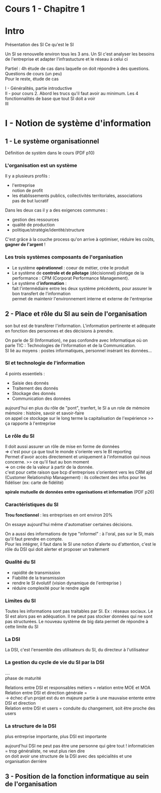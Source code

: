 Cours 1 - Chapitre 1
========================

# Intro

Présentation des SI
Ce qu'est le SI

Un SI se renouvelle environ tous les 3 ans. Un SI c'est analyser les besoins de l'entreprise et adapter l'infrastucture et le réseau à celui ci

Partiel : 4h étude de cas dans laquelle on doit répondre à des questions.  
Questions de cours (un peu)  
Pour le reste, étude de cas  

I - Généralités, partie introductive  
II - pour cours 2. Abord les trucs qu'il faut avoir au minimum. Les 4 fonctionnalités de base que tout SI doit a voir  
III

# I - Notion de système d'information

## 1 - Le système organisationnel

Définition de systèm dans le cours (PDF p10)

### L'organisation est un système

Il y a plusieurs profils : 

* l'entreprise  
   notion de profit
* les établissements publics, collectivités territoriales, associations  
   pas de but lucratif

Dans les deux cas il y a des exigences communes :

* gestion des ressources
* qualité de production
* politique/stratégie/identité/structure

C'est grâce à la couche process qu'on arrive à optimiser, réduire les coûts, **gagner de l'argent** !

### Les trois systèmes composants de l'organisation

* Le système **opérationnel** : coeur de métier, crée le produit
* Le système de **controle et de pilotage**  (décisionnel)
   pilotage de la performance : CPM (Corporat Performance Management).  
* Le système d'**information** :   
   fait l'intermédiaire entre les deux système précédents, pour assurer le bon transfert de l'information   
   permet de maintenir l'environnement interne et externe de l'entreprise  


## 2 - Place et rôle du SI au sein de l'organisation

son but est de transférer l'information. L'information pertinente et adéquate en fonction des personnes et des décisions à prendre.

On parle de SI (Information), ne pas confondre avec Informatique où on parle TIC : Technologies de l'Information et de la Communication.  
SI lié au moyens : postes informatiques, personnel insérant les données...

### SI et technologie de l'information
4 points essentiels :

* Saisie des donnés
* Traitement des donnés
* Stockage des donnés
* Communication des données

aujourd'hui en plus du rôle de "pont", tranfert, le SI a un role de mémoire  
mémoire : histoire, savoir et savoir-faire  
on appel ce stockage sur le long terme la capitalisation de l'expérience >> ça rapporte à l'entreprise

### Le rôle du SI

Il doit aussi assurer un rôle de mise en forme de données   
 => c'est pour ça que tout le monde s'oriente vers le BI reporting  
Permet d'avoir accès directement et uniquement à l'information qui nous concerne. >> ce qu'il faut au bon moment  
=> on crée de la valeur à partir de la donnée.  
c'est pour cette raison que bcp d'entreprises s'orientent vers les CRM ajd (Customer Relationship Management) : ils collectent des infos pour les fidéliser (ex: carte de fidélité)

**spirale mutuelle de données entre oganisations et information** (PDF p26)

### Caractéristiques du SI


**Trou fonctionnel** : les entreprises en ont environ 20%

On essaye aujourd'hui même d'automatiser certaines décisions.  

On a aussi des informations de type "informel" : à l'oral, pas sur le SI, mais qu'il faut prendre en compte.  
Pour les intégrer, il faut dans le SI une notion d'alerte ou d'attention, c'est le rôle du DSI qui doit alerter et proposer un traitement

### Qualité du SI

* rapidité de transmission
* Fiabilité de la transmission
* rendre le SI évolutif (vision dynamique de l'entreprise )
* réduire complexité pour le rendre agile

### Limites du SI

Toutes les informations sont pas traitables par SI. Ex : réseaux sociaux. Le SI est alors pas en adéquation. Il ne peut pas stocker données qui ne sont pas structurées. Le nouveau système de big data permet de répondre à cette limite du SI

### La DSI

La DSI, c'est l'ensemble des utilisateurs du SI, du directeur à l'utilisateur

### La gestion du cycle de vie du SI par la DSI
....  
phase de maturité

Relations entre DSI et responsables métiers  = relation entre MOE et MOA  
Relation entre DSI et direction générale =   
   -> échec d'un projet est du en majeure partie à une mauvaise entente entre DSI et direction  
Relation entre DSI et users = conduite du changement, soit être proche des users

### La structure de la DSI

plus entreprise importante, plus DSI est importante

aujourd'hui DSI ne peut pas être une personne qui gère tout ! informaticien = trop généraliste, ne veut plus rien dire  
on doit avoir une structure de la DSI avec des spécialités et une organisation derrière


## 3 - Position de la fonction informatique au sein de l'organisation
